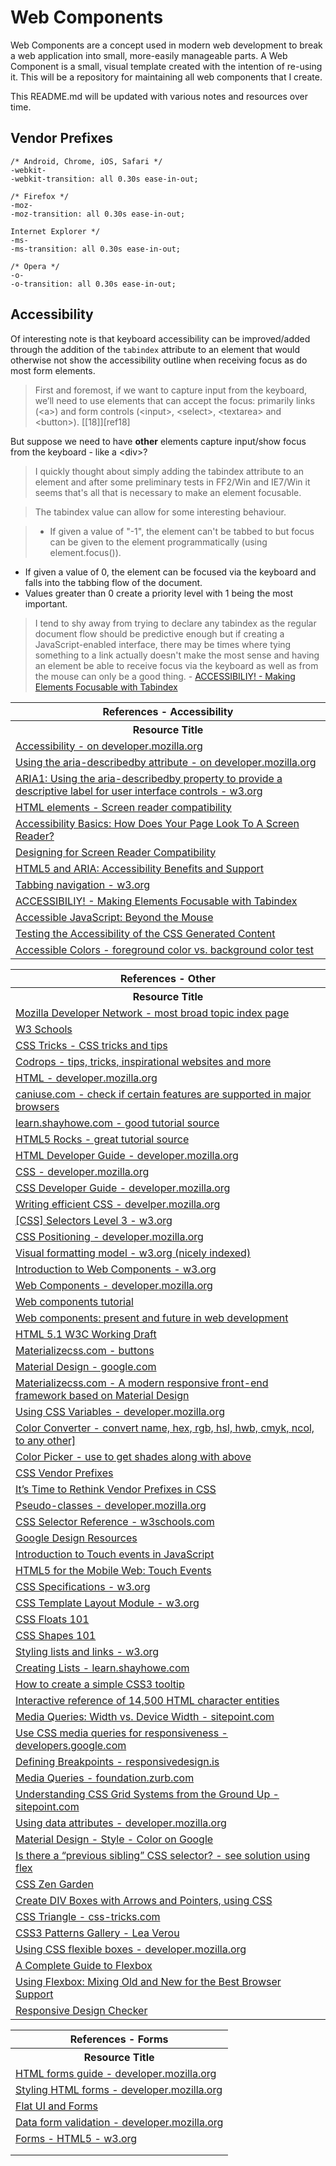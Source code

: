 # Web Components

Web Components are a concept used in modern web development to break a web application into small, more-easily manageable parts. A Web Component is a small, visual template created with the intention of re-using it. This will be a repository for maintaining all web components that I create.

This README.md will be updated with various notes and resources over time.

## Vendor Prefixes

```
/* Android, Chrome, iOS, Safari */
-webkit-
-webkit-transition: all 0.30s ease-in-out;

/* Firefox */
-moz-
-moz-transition: all 0.30s ease-in-out;

Internet Explorer */
-ms-
-ms-transition: all 0.30s ease-in-out;

/* Opera */
-o-
-o-transition: all 0.30s ease-in-out;
```

## Accessibility

Of interesting note is that keyboard accessibility can be improved/added through the addition of the `tabindex` attribute to an element that would otherwise not show the accessibility outline when receiving focus as do most form elements.

>First and foremost, if we want to capture input from the keyboard, we’ll need to use elements that can accept the focus: primarily links (&lt;a>) and form controls (&lt;input>, &lt;select>, &lt;textarea> and &lt;button>). [[18]][ref18]

But suppose we need to have **other** elements capture input/show focus from the keyboard - like a &lt;div&gt;?

>I quickly thought about simply adding the tabindex attribute to an element and after some preliminary tests in FF2/Win and IE7/Win it seems that's all that is necessary to make an element focusable.

>The tabindex value can allow for some interesting behaviour.

>* If given a value of "-1", the element can't be tabbed to but focus can be given to the element programmatically (using element.focus()).
* If given a value of 0, the element can be focused via the keyboard and falls into the tabbing flow of the document.
* Values greater than 0 create a priority level with 1 being the most important.

>I tend to shy away from trying to declare any tabindex as the regular document flow should be predictive enough but if creating a JavaScript-enabled interface, there may be times where tying something to a link actually doesn't make the most sense and having an element be able to receive focus via the keyboard as well as from the mouse can only be a good thing. \- [ACCESSIBILIY! - Making Elements Focusable with Tabindex](http://snook.ca/archives/accessibility_and_usability/elements_focusable_with_tabindex)

<table>
    <tr>
        <th>References - Accessibility</th>
    </tr>
    <tr>
        <th>Resource Title</th>
    </tr>
        <tr>
        <td><a href="https://developer.mozilla.org/en-US/docs/Web/Accessibility" target="_blank">Accessibility - on developer.mozilla.org</a></td>
    </tr>
    <tr>
        <td><a href="https://developer.mozilla.org/en-US/docs/Web/Accessibility/ARIA/ARIA_Techniques/Using_the_aria-describedby_attribute" target="_blank">Using the aria-describedby attribute - on developer.mozilla.org</a></td>
    </tr>
    <tr>
        <td><a href="https://www.w3.org/TR/WCAG20-TECHS/ARIA1.html" target="_blank">ARIA1: Using the aria-describedby property to provide a descriptive label for user interface controls - w3.org</a></td>
    </tr>
    <tr>
        <td><a href="http://www.powermapper.com/tests/screen-readers/elements/" target="_blank">HTML elements - Screen reader compatibility</a></td>
    </tr>
    <tr>
        <td><a href="https://css-tricks.com/accessiblility-basics-turn-your-css-off/" target="_blank">Accessibility Basics: How Does Your Page Look To A Screen Reader?</a></td>
    </tr>
    <tr>
        <td><a href="http://webaim.org/techniques/screenreader/" target="_blank">Designing for Screen Reader Compatibility</a></td>
    </tr>
    <tr>
        <td><a href="http://accessibleculture.org/research-files/ozewai2011/basic-html5-aria-screenreaders-presentation.html#(1)" target="_blank">HTML5 and ARIA: Accessibility Benefits and Support</a></td>
    </tr>
    <tr>
        <td><a href="https://www.w3.org/TR/html401/interact/forms.html#adef-tabindex" target="_blank">Tabbing navigation - w3.org</a></td>
    </tr>
    <tr>
        <td><a href="http://snook.ca/archives/accessibility_and_usability/elements_focusable_with_tabindex" target="_blank">ACCESSIBILIY! - Making Elements Focusable with Tabindex</a></td>
    </tr>
        <tr>
        <td><a href="http://www.sitepoint.com/accessible-javascript/" target="_blank">Accessible JavaScript: Beyond the Mouse</a></td>
    </tr>
        <tr>
        <td><a href="http://cssgallery.info/testing-the-accessibility-of-the-css-generated-content/" target="_blank">Testing the Accessibility of the CSS Generated Content</a></td>
    </tr>
    <tr>
        <td><a href="http://accessible-colors.com/" target="_blank">Accessible Colors - foreground color vs. background color test</a></td>
    </tr>
</table>

<table>
    <tr>
        <th>References - Other</th>
    </tr>
    <tr>
        <th>Resource Title</th>
    </tr>
    <tr>
        <td><a href="https://developer.mozilla.org/en-US/" target="_blank">Mozilla Developer Network - most broad topic index page</a></td>
    </tr>
    <tr>
        <td><a href="http://www.w3schools.com/" target="_blank">W3 Schools</a></td>
    </tr>
    <tr>
        <td><a href="http://css-tricks.com/">CSS Tricks - CSS tricks and tips</a></td>
    </tr>
    <tr>
        <td><a href="http://tympanus.net/codrops/css_reference" target="_blank">Codrops - tips, tricks, inspirational websites and more</a></td>
    </tr>
    <tr>
        <td><a href="https://developer.mozilla.org/en-US/docs/Web/HTML" target="_blank">HTML - developer.mozilla.org</a></td>
    </tr>
    <tr>
        <td><a href="http://caniuse.com/" target="_blank">caniuse.com - check if certain features are supported in major browsers</a></td>
    </tr>
    <tr>
        <td><a href="http://learn.shayhowe.com/">learn.shayhowe.com - good tutorial source</a> </td>
    </tr>
    <tr>
        <td><a href="http://www.html5rocks.com/en/">HTML5 Rocks - great tutorial source</td>
    </tr>
    <tr>
        <td><a href="https://developer.mozilla.org/en-US/docs/Web/Guide/HTML" target="_blank">HTML Developer Guide - developer.mozilla.org</a></td>
    </tr>
    <tr>
        <td><a href="https://developer.mozilla.org/en-US/docs/Web/CSS" target="_blank">CSS - developer.mozilla.org</a></td>
    </tr>
    <tr>
        <td><a href="https://developer.mozilla.org/en-US/docs/Web/Guide/CSS" target="_blank">CSS Developer Guide - developer.mozilla.org</a></td>
    </tr>
    <tr>
        <td><a href="https://developer.mozilla.org/en-US/docs/Web/Guide/CSS/Writing_efficient_CSS" target="_blank">Writing efficient CSS - develper.mozilla.org</a></td>
    </tr>
    <tr>
        <td><a href="https://www.w3.org/TR/selectors/" target="_blank">[CSS] Selectors Level 3 - w3.org</a></td>
    </tr>
    <tr>
        <td><a href="https://developer.mozilla.org/en-US/docs/Web/CSS/CSS_Positioning" target="_blank">CSS Positioning - developer.mozilla.org</a></td>
    </tr>
    <tr>
        <td><a href="https://www.w3.org/TR/CSS21/visuren.html">Visual formatting model - w3.org (nicely indexed)</a></td>
    </tr>
    <tr>
        <td><a href="https://www.w3.org/TR/2013/WD-components-intro-20130606/" target="_blank">Introduction to Web Components - w3.org</a></td>
    </tr>
    <tr>
        <td><a href="https://developer.mozilla.org/en-US/docs/Web/Web_Components" target="_blank">Web Components - developer.mozilla.org</a></td>
    </tr>
    <tr>
        <td><a href="https://component.kitchen/tutorial" target="_blank">Web components tutorial</a></td>
    </tr>
    <tr>
        <td><a href="http://www.bbvaopen4u.com/en/actualidad/web-components-present-and-future-web-development" target="_blank">Web components: present and future in web development</a></td>
    </tr>
    <tr>
        <td><a href="https://www.w3.org/TR/html51/" target="_blank">HTML 5.1 W3C Working Draft</a></td>
    </tr>
    <tr>
        <td><a href="http://materializecss.com/buttons.html" target="_blank">Materializecss.com - buttons</a></td>
    </tr>
    <tr>
        <td><a href="http://www.google.com/design/spec/material-design/introduction.html#" target="_blank">Material Design - google.com</a></td>
    </tr>
    <tr>
        <td><a href="http://materializecss.com/" target="_blank">Materializecss.com - A modern responsive front-end framework based on Material Design</a></td>
    </tr>
    <tr>
        <td><a href="https://developer.mozilla.org/en-US/docs/Web/CSS/Using_CSS_variables" target="_blank">Using CSS Variables - developer.mozilla.org</a></td>
    </tr>
    <tr>
        <td><a href="http://www.w3schools.com/colors/colors_converter.asp" target="_blank">Color Converter - convert name, hex, rgb, hsl, hwb, cmyk, ncol, to any other]</a></td>
    </tr>
    <tr>
        <td><a href="http://www.w3schools.com/colors/colors_picker.asp" target="_blank">Color Picker - use to get shades along with above</a></td>
    </tr>
    <tr>
        <td><a href="http://webdesign.about.com/od/css/a/css-vendor-prefixes.htm" target="_blank">CSS Vendor Prefixes</a></td>
    </tr>
    <tr>
        <td><a href="http://www.sitepoint.com/its-time-to-rethink-vendor-prefixes-in-css/" target="_blank">It’s Time to Rethink Vendor Prefixes in CSS</a></td>
    </tr>
    <tr>
        <td><a href="https://developer.mozilla.org/en-US/docs/Web/CSS/Pseudo-classes" target="_blank">Pseudo-classes - developer.mozilla.org</a></td>
    </tr>
    <tr>
        <td><a href="http://www.w3schools.com/cssref/css_selectors.asp" target="_blank">CSS Selector Reference - w3schools.com</a></td>
    </tr>
    <tr>
        <td><a href="https://design.google.com/resources/" target="_blank">Google Design Resources</a></td>
    </tr>
    <tr>
        <td><a href="http://www.javascriptkit.com/javatutors/touchevents.shtml" target="_blank">Introduction to Touch events in JavaScript</a></td>
    </tr>
    <tr>
        <td><a href="https://mobiforge.com/design-development/html5-mobile-web-touch-events" target="_blank">HTML5 for the Mobile Web: Touch Events</a></td>
    </tr>
    <tr>
        <td><a href="https://www.w3.org/Style/CSS/specs.en.html" target="_blank">CSS Specifications - w3.org</a></td>
    </tr>
    <tr>
        <td><a href="https://www.w3.org/TR/css3-layout/" target="_blank">CSS Template Layout Module - w3.org</a></td>
    </tr>
        <tr>
        <td><a href="http://alistapart.com/article/css-floats-101" target="_blank">CSS Floats 101</a></td>
    </tr>
    </tr>
        <tr>
        <td><a href="http://alistapart.com/article/css-shapes-101" target="_blank">CSS Shapes 101</a></td>
    </tr>
    </tr>
    <tr>
        <td><a href="https://www.w3.org/wiki/Styling_lists_and_links" target="_blank">Styling lists and links - w3.org</a></td>
    </tr>
    </tr>
    <tr>
        <td><a href="http://learn.shayhowe.com/html-css/creating-lists/" target="_blank">Creating Lists - learn.shayhowe.com</a></td>
    </tr>
        <tr>
        <td><a href="http://www.webdesignerdepot.com/2012/11/how-to-create-a-simple-css3-tooltip/" target="_blank">How to create a simple CSS3 tooltip</a></td>
    </tr>
        <tr>
        <td><a href="http://www.amp-what.com/unicode/search/" target="_blank">Interactive reference of 14,500 HTML character entities</a></td>
    </tr>
    <tr>
        <td><a href="http://www.sitepoint.com/media-queries-width-vs-device-width/" target="_blank">Media Queries: Width vs. Device Width - sitepoint.com</a></td>
    </tr>
    <tr>
        <td><a href="https://developers.google.com/web/fundamentals/design-and-ui/responsive/fundamentals/use-media-queries?hl=en" target="_blank">Use CSS media queries for responsiveness - developers.google.com</a></td>
    </tr>
    <tr>
        <td><a href="https://responsivedesign.is/strategy/page-layout/defining-breakpoints" target="_blank">Defining Breakpoints - responsivedesign.is</a></td>
    </tr>
        <tr>
        <td><a href="http://foundation.zurb.com/sites/docs/v/5.5.3/media-queries.html" target="_blank">Media Queries - foundation.zurb.com</a></td>
    </tr>
    <tr>
        <td><a href="http://www.sitepoint.com/understanding-css-grid-systems/" target="_blank">Understanding CSS Grid Systems from the Ground Up - sitepoint.com</a></td>
    </tr>
    <tr>
        <td><a href="https://developer.mozilla.org/en-US/docs/Web/Guide/HTML/Using_data_attributes" target="_blank">Using data attributes - developer.mozilla.org</a></td>
    </tr>
    </tr>
        <tr>
        <td><a href="https://www.google.com/design/spec/style/color.html#" target="_blank">Material Design - Style - Color on Google</a></td>
    </tr>
    </tr>
        <tr>
        <td><a href="http://stackoverflow.com/questions/1817792/is-there-a-previous-sibling-css-selector/36118012#36118012" target="_blank">Is there a “previous sibling” CSS selector? - see solution using flex</a></td>
    </tr>
    </tr>
    <tr>
        <td><a href="http://www.csszengarden.com/" target="_blank">CSS Zen Garden</a></td>
    </tr>
    </tr>
        <tr>
        <td><a href="https://www.youtube.com/watch?v=s7JwxPnYoOw" target="_blank">Create DIV Boxes with Arrows and Pointers, using CSS</a></td>
    </tr>
    </tr>
        <tr>
        <td><a href="https://css-tricks.com/snippets/css/css-triangle/" target="_blank">CSS Triangle - css-tricks.com</a></td>
    </tr>
    <tr>
        <td><a href="http://lea.verou.me/css3patterns/#" target="_blank">CSS3 Patterns Gallery - Lea Verou</a></td>
    </tr>
    <tr>
        <td><a href="https://developer.mozilla.org/en-US/docs/Web/CSS/CSS_Flexible_Box_Layout/Using_CSS_flexible_boxes" target="_blank">Using CSS flexible boxes - developer.mozilla.org</a></td>
    </tr>
    <tr>
        <td><a href="https://css-tricks.com/snippets/css/a-guide-to-flexbox/" target="_blank">A Complete Guide to Flexbox</a></td>
    </tr>
    <tr>
        <td><a href="https://css-tricks.com/using-flexbox/" target="_blank">Using Flexbox: Mixing Old and New for the Best Browser Support</a></td>
    </tr>
    <tr>
        <td><a href="http://responsivedesignchecker.com/" target="_blank">Responsive Design Checker</a></td>
    </tr>
</table>

<table>
    <tr>
        <th>References - Forms</th>
    </tr>
    <tr>
        <th>Resource Title</th>
    </tr>
    <tr>
        <td><a href="https://developer.mozilla.org/en-US/docs/Web/Guide/HTML/Forms" target="_blank">HTML forms guide - developer.mozilla.org</a></td>
    </tr>
    <tr>
        <td><a href="https://developer.mozilla.org/en-US/docs/Web/Guide/HTML/Forms/Styling_HTML_forms" target="_blank">Styling HTML forms - developer.mozilla.org</a></td>
    </tr>
    <tr>
        <td><a href="http://alistapart.com/article/flat-ui-and-forms" target="_blank">Flat UI and Forms</a></td>
    </tr>
    <tr>
        <td><a href="https://developer.mozilla.org/en-US/docs/Web/Guide/HTML/Forms/Data_form_validation" target="_blank">Data form validation - developer.mozilla.org</a></td>
    </tr>
    <tr>
        <td><a href="https://www.w3.org/TR/html5/forms.html" target="_blank">Forms - HTML5 - w3.org</a></td>
    </tr>
        <tr>
        <td><a href="" target="_blank"></a></td>
    </tr>
        <tr>
        <td><a href="" target="_blank"></a></td>
    </tr>
</table>

